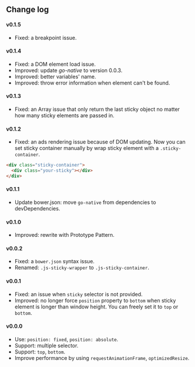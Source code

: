 ## Change log

#### v0.1.5
- Fixed: a breakpoint issue.

#### v0.1.4
- Fixed: a DOM element load issue.
- Improved: update *go-native* to version 0.0.3.
- Improved: better variables' name. 
- Improved: throw error information when element can't be found.

#### v0.1.3
- Fixed: an Array issue that only return the last sticky object no matter how many sticky elements are passed in.

#### v0.1.2
- Fixed: an ads rendering issue because of DOM updating. Now you can set sticky container manually by wrap sticky element with a `.sticky-container`.
```html
<div class="sticky-container">
  <div class="your-sticky"></div>
</div>
```

#### v0.1.1
- Update bower.json: move `go-native` from dependencies to devDependencies.

#### v0.1.0
- Improved: rewrite with Prototype Pattern.

#### v0.0.2
- Fixed: a `bower.json` syntax issue.
- Renamed: `.js-sticky-wrapper` to `.js-sticky-container`.

#### v0.0.1
- Fixed: an issue when `sticky` selector is not provided.
- Improved: no longer force `position` property to `bottom` when sticky element is longer than window height. You can freely set it to `top` or `bottom`.

#### v0.0.0
- Use: `position: fixed`, `position: absolute`.
- Support: multiple selector.
- Support: `top`, `bottom`.
- Improve performance by using `requestAnimationFrame`, `optimizedResize`.